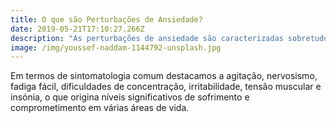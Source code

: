 ```yaml
---
title: O que são Perturbações de Ansiedade?
date: 2019-05-21T17:10:27.266Z
description: "As perturbações de ansiedade são caracterizadas sobretudo pela presença de sintomas como a ansiedade e preocupação persistente,\_excessiva\_e\_desproporcionada com eventos, atividades ou situações temidas, vistas como difíceis de controlar. "
image: /img/youssef-naddam-1144792-unsplash.jpg
---
```

Em termos de sintomatologia comum destacamos a agitação, nervosismo, fadiga fácil, dificuldades de concentração, irritabilidade, tensão muscular e insónia, o que origina níveis significativos de sofrimento e comprometimento em várias áreas de vida.
